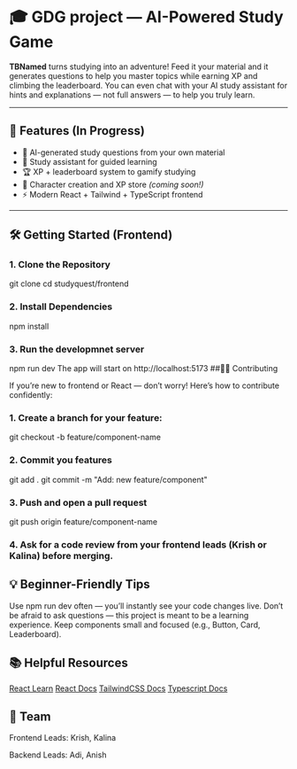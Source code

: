 # 🎓 GDG project — AI-Powered Study Game

**TBNamed** turns studying into an adventure! Feed it your material and it generates questions to help you master topics while earning XP and climbing the leaderboard. You can even chat with your AI study assistant for hints and explanations — not full answers — to help you truly learn.

---

## 🚀 Features (In Progress)

- 🧠 AI-generated study questions from your own material  
- 💬 Study assistant for guided learning  
- 🏆 XP + leaderboard system to gamify studying  
- 🎨 Character creation and XP store *(coming soon!)*  
- ⚡ Modern React + Tailwind + TypeScript frontend  

---

## 🛠️ Getting Started (Frontend)

### 1. Clone the Repository
git clone [<repo-url>](https://github.com/kalinatringas/GDG-project-FA2025.git)
cd studyquest/frontend
### 2. Install Dependencies
npm install
### 3. Run the developmnet server
npm run dev
The app will start on http://localhost:5173
##👩‍💻 Contributing

If you’re new to frontend or React — don’t worry! Here’s how to contribute confidently:

### 1. Create a branch for your feature:
git checkout -b feature/component-name

### 2. Commit you features
git add .
git commit -m "Add: new feature/component"

### 3. Push and open a pull request
git push origin feature/component-name

### 4. Ask for a code review from your frontend leads (Krish or Kalina) before merging.

## 💡 Beginner-Friendly Tips

Use npm run dev often — you’ll instantly see your code changes live.
Don’t be afraid to ask questions — this project is meant to be a learning experience.
Keep components small and focused (e.g., Button, Card, Leaderboard).

## 📚 Helpful Resources
[React Learn](https://react.dev/learn)
[React Docs](https://react.dev/)
[TailwindCSS Docs](https://tailwindcss.com/docs/installation/using-vite)
[Typescript Docs](https://www.typescriptlang.org/docs/)

## 🤝 Team

Frontend Leads: Krish, Kalina

Backend Leads: Adi, Anish
